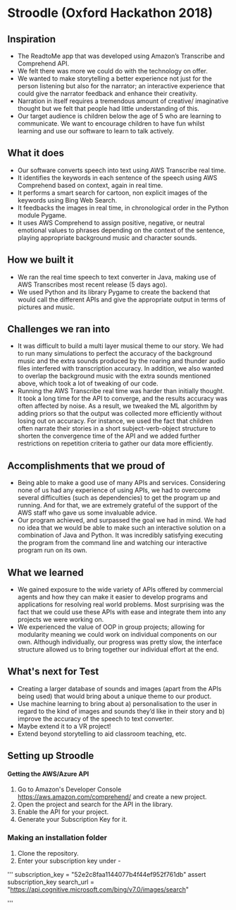  # Stroodle (Oxford Hackathon 2018)

## Inspiration
* The ReadtoMe app that was developed using Amazon’s Transcribe and Comprehend API.
* We felt there was more we could do with the technology on offer.
* We wanted to make storytelling a better experience not just for the person listening but also for the narrator; an interactive experience that could give the narrator feedback and enhance their creativity.
* Narration in itself requires a tremendous amount of creative/ imaginative thought but we felt that people had little understanding of this.
* Our target audience is children below the age of 5 who are learning to communicate. We want to encourage children to have fun whilst learning and use our software to learn to talk actively. 

## What it does
* Our software converts speech into text using AWS Transcribe real time.
* It identifies the keywords in each sentence of the speech using AWS Comprehend based on context, again in real time.
* It performs a smart search for cartoon, non explicit images of the keywords using Bing Web Search.
* It feedbacks the images in real time, in chronological order in the Python module Pygame. 
* It uses AWS Comprehend to assign positive, negative, or neutral emotional values to phrases depending on the context of the sentence, playing appropriate background music and character sounds. 

## How we built it
* We ran the real time speech to text converter in Java, making use of AWS Transcribes most recent release (5 days ago).
* We used Python and its library Pygame to create the backend that would call the different APIs and give the appropriate output in terms of pictures and music.

## Challenges we ran into
* It was difficult to build a multi layer musical theme to our story. We had to run many simulations to perfect the accuracy of the background music and the extra sounds produced by the roaring and thunder audio files interfered with transcription accuracy. In addition, we also wanted to overlap the background music with the extra sounds mentioned above, which took a lot of tweaking of our code.
* Running the AWS Transcribe real time was harder than initially thought. It took a long time for the API to converge, and the results accuracy was often affected by noise. As a result, we tweaked the ML algorithm by adding priors so that the output was collected more efficiently without losing out on accuracy. For instance, we used the fact that children often narrate their stories in a short subject-verb-object structure to shorten the convergence time of the API and we added further restrictions on repetition criteria to gather our data more efficiently.

## Accomplishments that we proud of
* Being able to make a good use of many APIs and services. Considering none of us had any experience of using APIs, we had to overcome several difficulties (such as dependencies) to get the program up and running. And for that, we are extremely grateful of the support of the AWS staff who gave us some invaluable advice.
* Our program achieved, and surpassed the goal we had in mind. We had no idea that we would be able to make such an interactive solution on a combination of Java and Python. It was incredibly satisfying executing the program from the command line and watching our interactive program run on its own. 

## What we learned
* We gained exposure to the wide variety of APIs offered by commercial agents and how they can make it easier to develop programs and applications for resolving real world problems. Most surprising was the fact that we could use these APIs with ease and integrate them into any projects we were working on.
* We experienced the value of OOP in group projects; allowing for modularity meaning we could work on individual components on our own. Although individually, our progress was pretty slow, the interface structure allowed us to bring together our individual effort at the end.

## What's next for Test
* Creating a larger database of sounds and images (apart from the APIs being used) that would bring about a unique theme to our product.
* Use machine learning to bring about a) personalisation to the user in regard to the kind of images and sounds they’d like in their story and b) improve the accuracy of the speech to text converter.
* Maybe extend it to a VR project!
* Extend beyond storytelling to aid classroom teaching, etc. 

## Setting up Stroodle
#### Getting the AWS/Azure API 
1. Go to Amazon's Developer Console https://aws.amazon.com/comprehend/ and create a new project. 
2. Open the project and search for the API in the library. 
3. Enable the API for your project. 
4. Generate your Subscription Key for it. 
### Making an installation folder
1. Clone the repository.
2. Enter your subscription key under -

''' 
subscription_key = "52e2c8faa1144077b4f44ef952f761db"
assert subscription_key
search_url = "https://api.cognitive.microsoft.com/bing/v7.0/images/search"

'''
